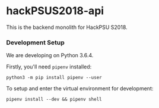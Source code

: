 # hackPSUS2018-api

This is the backend monolith for HackPSU S2018.

### Development Setup

We are developing on Python 3.6.4.

Firstly, you'll need `pipenv` installed:

`python3 -m pip install pipenv --user`

To setup and enter the virtual environment for development:

`pipenv install --dev && pipenv shell`
